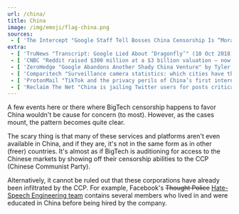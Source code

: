 ```yaml
---
url: /china/
title: China
image: /img/emoji/flag-china.png
sources:
 - [ 'The Intercept "Google Staff Tell Bosses China Censorship Is “Moral and Ethical” Crisis" by Ryan Gallagher (16 Aug 2018)', 'https://archive.is/xDHhO' ]
extra:
 - [ 'TruNews "Transcript: Google Lied About ‘Dragonfly’" (10 Oct 2018)', 'https://archive.is/P6LBi' ]
 - [ 'CNBC "Reddit raised $300 million at a $3 billion valuation — now it''s ready to take on Facebook and Google" by Julia Boorstin (11 Feb 2019)', 'https://archive.is/c19RN' ]
 - [ 'ZeroHedge "Google Abandons Another Shady China Venture" by Tyler Durden (8 Jul 2020)', 'https://archive.is/GYcHh' ]
 - [ 'Comparitech "Surveillance camera statistics: which cities have the most CCTV cameras?" by Paul Bischoff (22 Jul 2020)', 'https://archive.is/YJTm5' ]
 - [ 'ProtonMail "TikTok and the privacy perils of China’s first international social media platform" by Richie Koch (23 Jul 2020)', 'https://protonmail.com/blog/tiktok-privacy/' ]
 - [ 'Reclaim The Net "China is jailing Twitter users for posts critical of the Chinese Communist Party" by Didi Rankovic (31 Jan 2021)', 'https://reclaimthenet.org/china-is-jailing-twitter-users-for-posts-critical-of-the-ccp/' ]
---
```


A few events here or there where BigTech censorship happens to favor China
wouldn't be cause for concern (to most). However, as the cases mount, the
pattern becomes quite clear.

The scary thing is that many of these services and platforms aren't even
available in China, and if they are, it's not in the same form as in other
(freer) countries. It's almost as if BigTech is auditioning for access to the
Chinese markets by showing off their censorship abilities to the CCP (Chinese
Communist Party).

Alternatively, it cannot be ruled out that these corporations have already been
infiltrated by the CCP. For example, Facebook's ~~Thought Police~~ [Hate-Speech
Engineering team](https://archive.is/ox7Zi) contains several members who lived
in and were educated in China before being hired by the company.
